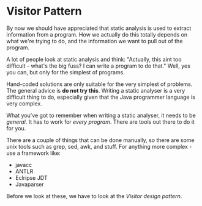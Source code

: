 # Visitor Pattern

By now we should have appreciated that static analysis is used to extract information from a program.
How we actually do this totally depends on what we're trying to do, and the information we want to pull out of the program.

A lot of people look at static analysis and think: "Actually, this aint too difficult - what's the big fuss? I can write a program to do that." Well, yes you can, but only for the simplest of programs.

Hand-coded solutions are only suitable for the very simplest of problems. The general advice is **do not try this**. Writing a static analyser is a very difficult thing to do, especially given that the Java programmer language is very complex.

What you've got to remember when writing a static analyser, it needs to be *general*. It has to work for *every program*. There are tools out there to do it for you.

There are a couple of things that can be done manually, so there are some unix tools such as grep, sed, awk, and stuff. For anything more complex - use a framework like:

* javacc
* ANTLR
* Eclripse JDT
* Javaparser

Before we look at these, we have to look at the *Visitor design pattern*.
